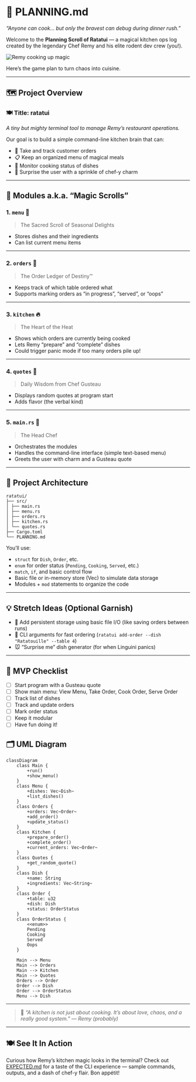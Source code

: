 # 🧀 PLANNING.md  

_“Anyone can cook… but only the bravest can debug during dinner rush.”_

Welcome to the **Planning Scroll of Ratatui** — a magical kitchen ops log created by the legendary Chef Remy and his elite rodent dev crew (you!).

![Remy cooking up magic](https://media2.giphy.com/media/v1.Y2lkPTc5MGI3NjExdnE3ZHVwdG4yNjJ2eHR3N2YwbnBuYzNwYzU0ZDIwMjBoeWczeHFrbiZlcD12MV9pbnRlcm5hbF9naWZfYnlfaWQmY3Q9Zw/QXh9XnIJetPi0/giphy.gif)

Here’s the game plan to turn chaos into cuisine.

---

## 🗺️ Project Overview

### 🍽️ Title: **ratatui**

_A tiny but mighty terminal tool to manage Remy’s restaurant operations._

Our goal is to build a simple command-line kitchen brain that can:

- 🧾 Take and track customer orders
- 📋 Keep an organized menu of magical meals
- 🍳 Monitor cooking status of dishes
- 🎩 Surprise the user with a sprinkle of chef-y charm

---

## 🧩 Modules a.k.a. “Magic Scrolls”

### 1. `menu` 🥦  
>
> The Sacred Scroll of Seasonal Delights  

- Stores dishes and their ingredients
- Can list current menu items

---

### 2. `orders` 📝  
>
> The Order Ledger of Destiny™  

- Keeps track of which table ordered what
- Supports marking orders as “in progress”, “served”, or “oops”

---

### 3. `kitchen` 🔥  
>
> The Heart of the Heat  

- Shows which orders are currently being cooked
- Lets Remy “prepare” and “complete” dishes
- Could trigger panic mode if too many orders pile up!

---

### 4. `quotes` 📜  
>
> Daily Wisdom from Chef Gusteau  

- Displays random quotes at program start
- Adds flavor (the verbal kind)

---

### 5. `main.rs` 🐀  
>
> The Head Chef  

- Orchestrates the modules
- Handles the command-line interface (simple text-based menu)
- Greets the user with charm and a Gusteau quote

---

## 🧱 Project Architecture

```
ratatui/
├── src/
│ ├── main.rs
│ ├── menu.rs
│ ├── orders.rs
│ ├── kitchen.rs
│ └── quotes.rs
├── Cargo.toml
└── PLANNING.md
```

You’ll use:

- `struct` for `Dish`, `Order`, etc.
- `enum` for order status (`Pending`, `Cooking`, `Served`, etc.)
- `match`, `if`, and basic control flow
- Basic file or in-memory store (Vec) to simulate data storage
- Modules + `mod` statements to organize the code

---

## 💡 Stretch Ideas (Optional Garnish)

- 🧅 Add persistent storage using basic file I/O (like saving orders between runs)
- 🧂 CLI arguments for fast ordering (`ratatui add-order --dish "Ratatouille" --table 4`)
- 🐭 “Surprise me” dish generator (for when Linguini panics)

---

## 🧪 MVP Checklist

- [ ] Start program with a Gusteau quote
- [ ] Show main menu: View Menu, Take Order, Cook Order, Serve Order
- [ ] Track list of dishes
- [ ] Track and update orders
- [ ] Mark order status
- [ ] Keep it modular
- [ ] Have fun doing it!

## 🗂️ UML Diagram

```mermaid
classDiagram
    class Main {
        +run()
        +show_menu()
    }
    class Menu {
        +dishes: Vec~Dish~
        +list_dishes()
    }
    class Orders {
        +orders: Vec~Order~
        +add_order()
        +update_status()
    }
    class Kitchen {
        +prepare_order()
        +complete_order()
        +current_orders: Vec~Order~
    }
    class Quotes {
        +get_random_quote()
    }
    class Dish {
        +name: String
        +ingredients: Vec~String~
    }
    class Order {
        +table: u32
        +dish: Dish
        +status: OrderStatus
    }
    class OrderStatus {
        <<enum>>
        Pending
        Cooking
        Served
        Oops
    }

    Main --> Menu
    Main --> Orders
    Main --> Kitchen
    Main --> Quotes
    Orders --> Order
    Order --> Dish
    Order --> OrderStatus
    Menu --> Dish
```

---

> 🧠 _“A kitchen is not just about cooking. It’s about love, chaos, and a really good system.” — Remy (probably)_

---

## 🍽️ See It In Action

Curious how Remy’s kitchen magic looks in the terminal? Check out [EXPECTED.md](./EXPECTED.md) for a taste of the CLI experience — sample commands, outputs, and a dash of chef-y flair. Bon appétit!
